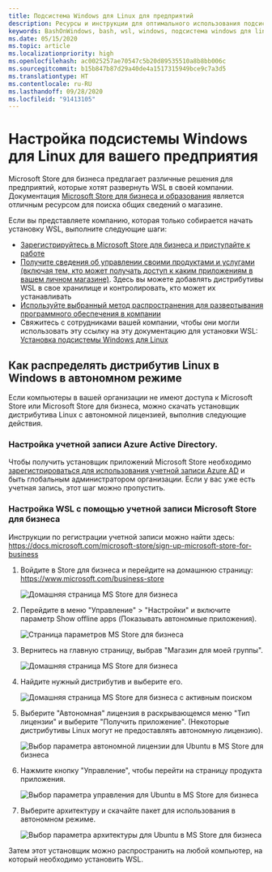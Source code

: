```yaml
---
title: Подсистема Windows для Linux для предприятий
description: Ресурсы и инструкции для оптимального использования подсистемы Windows для Linux в корпоративной среде.
keywords: BashOnWindows, bash, wsl, windows, подсистема windows для linux, windowssubsystem, ubuntu, debian, suse, windows 10, корпоративный, развертывание, автономный, упаковка, магазин, распространение, установка, установить
ms.date: 05/15/2020
ms.topic: article
ms.localizationpriority: high
ms.openlocfilehash: ac0025257ae70547c5b20d89535510a8b8bb006c
ms.sourcegitcommit: b15b847b87d29a40de4a1517315949bce9c7a3d5
ms.translationtype: HT
ms.contentlocale: ru-RU
ms.lasthandoff: 09/28/2020
ms.locfileid: "91413105"
---
```

# <a name="set-up-windows-subsystem-for-linux-for-your-enterprise-company"></a>Настройка подсистемы Windows для Linux для вашего предприятия

Microsoft Store для бизнеса предлагает различные решения для предприятий, которые хотят развернуть WSL в своей компании. Документация [Microsoft Store для бизнеса и образования](/microsoft-store/) является отличным ресурсом для поиска общих сведений о магазине.

Если вы представляете компанию, которая только собирается начать установку WSL, выполните следующие шаги:

* [Зарегистрируйтесь в Microsoft Store для бизнеса и приступайте к работе](/microsoft-store/sign-up-microsoft-store-for-business-overview)
* [Получите сведения об управлении своими продуктами и услугами (включая тем, кто может получать доступ к каким приложениям в вашем личном магазине)](/microsoft-store/manage-apps-microsoft-store-for-business-overview). Здесь вы можете добавлять дистрибутивы WSL в свое хранилище и контролировать, кто может их устанавливать
* [Используйте выбранный метод распространения для развертывания программного обеспечения в компании](/microsoft-store/distribute-apps-to-your-employees-microsoft-store-for-business)
* Свяжитесь с сотрудниками вашей компании, чтобы они могли использовать эту ссылку на эту документацию для установки WSL: [Установка подсистемы Windows для Linux](./install-win10.md)

## <a name="how-to-distribute-a-linux-distribution-on-windows-offline"></a>Как распределять дистрибутив Linux в Windows в автономном режиме

Если компьютеры в вашей организации не имеют доступа к Microsoft Store или Microsoft Store для бизнеса, можно скачать установщик дистрибутива Linux с автономной лицензией, выполнив следующие действия.

### <a name="set-up-an-azure-active-directory-account"></a>Настройка учетной записи Azure Active Directory.

Чтобы получить установщик приложений Microsoft Store необходимо [зарегистрироваться для использования учетной записи Azure AD](/azure/active-directory/fundamentals/sign-up-organization?WT.mc_id=windows-c9-niner) и быть глобальным администратором организации. Если у вас уже есть учетная запись, этот шаг можно пропустить.

### <a name="set-up-wsl-using-your-microsoft-store-for-business-account"></a>Настройка WSL с помощью учетной записи Microsoft Store для бизнеса

Инструкции по регистрации учетной записи можно найти здесь: https://docs.microsoft.com/microsoft-store/sign-up-microsoft-store-for-business

1. Войдите в Store для бизнеса и перейдите на домашнюю страницу: https://www.microsoft.com/business-store

    ![Домашняя страница MS Store для бизнеса](media/offlineinstallscreens/1-screen.png)

2. Перейдите в меню "Управление" > "Настройки" и включите параметр Show offline apps (Показывать автономные приложения).

    ![Страница параметров MS Store для бизнеса](media/offlineinstallscreens/2-screen.png)

3. Вернитесь на главную страницу, выбрав "Магазин для моей группы".

    ![Домашняя страница MS Store для бизнеса](media/offlineinstallscreens/1-screen.png)

4. Найдите нужный дистрибутив и выберите его.

    ![Домашняя страница MS Store для бизнеса с активным поиском](media/offlineinstallscreens/3-screen.png)

5. Выберите "Автономная" лицензия в раскрывающемся меню "Тип лицензии" и выберите "Получить приложение". (Некоторые дистрибутивы Linux могут не предоставлять автономную лицензию).

    ![Выбор параметра автономной лицензии для Ubuntu в MS Store для бизнеса](media/offlineinstallscreens/4-screen.png)

6. Нажмите кнопку "Управление", чтобы перейти на страницу продукта приложения.

    ![Выбор параметра управления для Ubuntu в MS Store для бизнеса](media/offlineinstallscreens/5-screen.png)

7. Выберите архитектуру и скачайте пакет для использования в автономном режиме.

    ![Выбор параметра архитектуры для Ubuntu в MS Store для бизнеса](media/offlineinstallscreens/6-screen.png)

Затем этот установщик можно распространить на любой компьютер, на который необходимо установить WSL.
